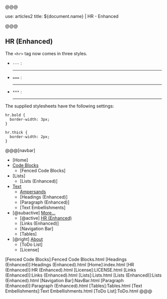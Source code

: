 @@@

use: articles2
title: ${document.name} | HR - Enhanced

@@@


## HR (Enhanced)

The `<hr>` tag now comes in three styles.

- `---` : <hr>
- `===` : <hr class="thick">
- `***` : <hr class="bold">

The supplied stylesheets have the following settings:

~~~
hr.bold { 
  border-width: 3px;
}

hr.thick { 
  border-width: 2px;
}
~~~



@@@[navbar]
- [Home]
- [Code Blocks](#)
    - [Fenced Code Blocks]
- [Lists]
    - [Lists (Enhanced)]
- [Text](#)
    - [Ampersands]
    - [Headings (Enhanced)]
    - [Paragraph (Enhanced)]
    - [Text Embellishments]
- [@subactive] [More...](#)
    - [@active] [HR (Enhanced)](#)
    - [Links (Enhanced)]
    - [Navigation Bar]
    - [Tables]
- [@right] [About]
    - [ToDo List]
    - [License]



[About]:About.html
[Ampersands]:Ampersands.html
[Fenced Code Blocks]:Fenced Code Blocks.html
[Headings (Enhanced)]:Headings (Enhanced).html
[Home]:index.html
[HR (Enhanced)]:HR (Enhanced).html
[License]:LICENSE.html
[Links (Enhanced)]:Links (Enhanced).html
[Lists]:Lists.html
[Lists (Enhanced)]:Lists (Enhanced).html
[Navigation Bar]:NavBar.html
[Paragraph (Enhanced)]:Paragraph (Enhanced).html
[Tables]:Tables.html
[Text Embellishments]:Text Embellishments.html
[ToDo List]:ToDo.html
@@@
